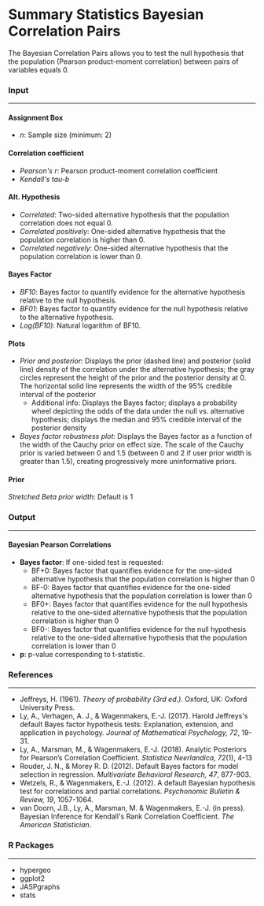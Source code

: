 Summary Statistics Bayesian Correlation Pairs
==========

The Bayesian Correlation Pairs allows you to test the null hypothesis that the population (Pearson product-moment correlation) between pairs of variables equals 0.

### Input
---

#### Assignment Box
- *n*: Sample size (minimum: 2)

#### Correlation coefficient
  - *Pearson's r*:  Pearson product-moment correlation coefficient
  - *Kendall's tau-b*

#### Alt. Hypothesis
- *Correlated*: Two-sided alternative hypothesis that the population correlation does not equal 0.
- *Correlated positively*: One-sided alternative hypothesis that the population correlation is higher than 0.
- *Correlated negatively*: One-sided alternative hypothesis that the population correlation is lower than 0.

#### Bayes Factor
- *BF10*: Bayes factor to quantify evidence for the alternative hypothesis relative to the null hypothesis.
- *BF01*: Bayes factor to quantify evidence for the null hypothesis relative to the alternative hypothesis.
- *Log(BF10)*: Natural logarithm of BF10.

#### Plots
- *Prior and posterior*: Displays the prior (dashed line) and posterior (solid line) density of the correlation under the alternative hypothesis; the gray circles represent the height of the prior and the posterior density at 0. The horizontal solid line represents the width of the 95% credible interval of the posterior
  - Additional info: Displays the Bayes factor; displays a probability wheel depicting the odds of the data under the null vs. alternative hypothesis; displays the median and 95% credible interval of the posterior density
- *Bayes factor robustness plot*: Displays the Bayes factor as a function of the width of the Cauchy prior on effect size. The scale of the Cauchy prior is varied between 0 and 1.5 (between 0 and 2 if user prior width is greater than 1.5), creating progressively more uninformative priors.

#### Prior
*Stretched Beta prior width*: Default is 1

### Output
---
#### Bayesian Pearson Correlations
- **Bayes factor**: If one-sided test is requested:
  - BF+0: Bayes factor that quantifies evidence for the one-sided alternative hypothesis that the population correlation is higher than 0
  - BF-0: Bayes factor that quantifies evidence for the one-sided alternative hypothesis that the population correlation is lower than 0
  - BF0+: Bayes factor that quantifies evidence for the null hypothesis relative to the one-sided alternative hypothesis that the population correlation is higher than 0
  - BF0-: Bayes factor that quantifies evidence for the null hypothesis relative to the one-sided alternative hypothesis that the population correlation is lower than 0
- **p**: p-value corresponding to t-statistic.

### References
---
- Jeffreys, H. (1961). *Theory of probability (3rd ed.)*. Oxford, UK: Oxford University Press.
- Ly, A., Verhagen, A. J., & Wagenmakers, E.-J. (2017). Harold Jeffreys's default Bayes factor hypothesis tests: Explanation, extension, and application in psychology. *Journal of Mathematical Psychology, 72*, 19-31.
- Ly, A., Marsman, M., & Wagenmakers, E.-J. (2018).  Analytic Posteriors for Pearson’s Correlation Coefficient. *Statistica Neerlandica, 72*(1), 4-13
- Rouder, J. N., & Morey R. D. (2012). Default Bayes factors for model selection in regression. *Multivariate Behavioral Research, 47*, 877-903.
- Wetzels, R., & Wagenmakers, E.-J. (2012). A default Bayesian hypothesis test for correlations and partial correlations. *Psychonomic Bulletin & Review, 19*, 1057-1064.
- van Doorn, J.B., Ly, A., Marsman, M. & Wagenmakers, E.-J. (in press). Bayesian Inference for Kendall's Rank Correlation Coefficient. *The American Statistician*.

### R Packages
---
- hypergeo
- ggplot2
- JASPgraphs
- stats
